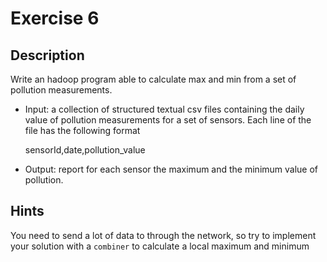 # Exercise 6

## Description

Write an hadoop program able to calculate max and min from a set of pollution measurements.

 - Input: a collection of structured textual csv files containing the daily value of
   pollution measurements for a set of sensors. Each line of the file has the
   following format

    sensorId,date,pollution_value

 - Output: report for each sensor the maximum and the minimum value of pollution.


## Hints
You need to send a lot of data to through the network, so try to implement your
solution with a `combiner` to calculate a local maximum and minimum
